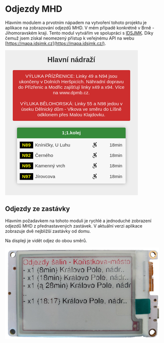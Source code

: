 # Odjezdy MHD

Hlavním modulem a prvotním nápadem na vytvoření tohoto projektu je aplikace na zobrazování odjezdů MHD. V mém případě konkrétně v Brně - Jihomoravském kraji. Tento modul vytvářím ve spolupráci s [IDSJMK](https://idsjmk.cz/). Díky čemuž jsem získal neomezený přístup k veřejnému API na webu [https://mapa.idsjmk.cz](https://mapa.idsjmk.cz/).

![](../media/aplikace/mhd-web.png)

## Odjezdy ze zastávky

Hlavním požadavkem na tohoto moduli je rychlé a jednoduché zobrazení odjezdů MHD z přednastavených zastávek.
V aktuální verzi aplikace zobrazuje dvě nejbližší zastávky od domu.

Na displeji je vidět odjez do obou směrů.

![](../media/panel/appSalina.png)